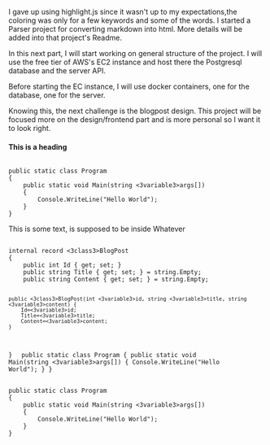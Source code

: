 I gave up using highlight.js since it wasn't up to my expectations,the coloring was only for a few keywords and some of the words.
I started a Parser project for converting markdown into html. More details will be added into that project's Readme. 

In this next part, I will start working on general structure of the project. 
I will use the free tier of AWS's EC2 instance and host there the Postgresql database and the server API.

Before starting the EC instance, I will use docker containers, one for the database, one for the server. 

Knowing this, the next challenge is the blogpost design.
This project will be focused more on the design/frontend part and is more personal so I want it to look right.

#### This is a heading

<code>
public static class Program
{
	public static void Main(string <3variable3>args[])
	{
		Console.WriteLine("Hello World");
	}
}
</code>
 
This is some text, is supposed to be inside
Whatever

<code>
internal record <3class3>BlogPost
{
    public int Id { get; set; }
    public string Title { get; set; } = string.Empty;
    public string Content { get; set; } = string.Empty;

    public <3class3>BlogPost(int <3variable3>id, string <3variable3>title, string <3variable3>content) {
        Id=<3variable3>id;
        Title=<3variable3>title;
        Content=<3variable3>content;
    }
}
</code>
<code>
public static class Program
{
	public static void Main(string <3variable3>args[])
	{
		Console.WriteLine("Hello World");
	}
}
</code>

<code>
public static class Program
{
	public static void Main(string <3variable3>args[])
	{
		Console.WriteLine("Hello World");
	}
}
</code>
